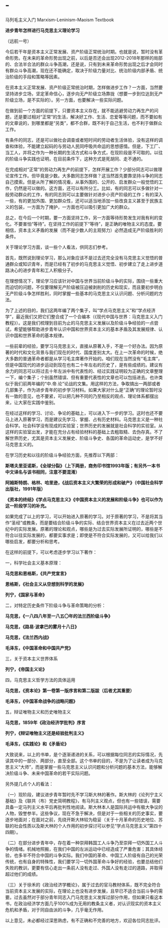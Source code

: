 # -
马列毛主义入门 Marxism-Leninism-Maoism Textbook


**进步青年怎样进行马克思主义理论学习**

（远航一号）


今后若干年是资本主义正常发展、资产阶级正常统治时期。也就是说，暂时没有革命形势。在未来的革命形势出现之前，以后是否还会出现2012-2018年那样的局部的、合法半合法的群众斗争高潮，还是说，只有到未来革命形势出现之后才会同时有群众斗争高潮，现在还不能确定，取决于阶级力量对比、统治阶级内部矛盾、统治阶级的手段和策略等因素。

在资本主义正常发展、资产阶级正常统治时期，怎样做进步工作？一方面，当然要坚持进步立场，坚定革命信心，逐步向无产阶级立场靠拢（想要一步到位达到无产阶级立场，是不实际的）。另一方面，也要解决一些实际问题。

在做到前一个方面的前提下，只要资本主义存在，就不能逃避劳动力再生产的问题，还是要过相对“正常”的生活，解决好工作、生活、恋爱等等问题，而不要如有的文章说的，到哪里都是“另类”，都不合群，既不利于自己生活，也不利于做群众工作。

有条件的同志，还是可以做社会调查或者短时间的劳动者生活体验，没有这样的调查和体验，不能建立起码的与劳动人民同呼吸共命运的思想感情。但是，下工厂、当工人，并将之作为一种长期的生活方式和斗争方式，在现阶段是不可取的。以往的阶级斗争实践也证明，在目前条件下，这种方式是死胡同、走不通的。

在完成相对“正常”的劳动力再生产的前提下，怎样开展工作？少部分同志可以做理论宣传工作。但毕竟是少数。大多数同志怎样做？这当然首先要靠坚持斗争的同志自己摸索。但是从所了解的情况看，从事外围的、公开的、启发群众一般觉悟的工作，仍然是可以做的。这方面，还可以有所分工。比如，有的同志可以多做针对一般劳动群众的工作，有的同志则可以主要做针对进步小资产阶级的工作；有的深入一些，有的更加外围、更加群众性，还可以适当地添加一些改良主义甚至于民族主义的包装，一方面为了掩护，一方面也可以吸引更加广大的群众。

总之，在今后一个时期，要一方面坚持工作，另一方面等待形势发生对我有利的变化。不要害怕“等待”。在坚持工作的前提下“等待”，是正确的唯物主义的态度。要相信，资本主义矛盾的发展（而不是少数人的主观努力）必然造成无产阶级胜利的条件。


关于理论学习方面，谈一些个人看法，供同志们参考。

首先，既然说到理论学习，那么对象应该不是过去还完全没有马克思主义觉悟的普通群众或知识青年，而是已经有了初步的马克思主义觉悟、初步建立了走上进步道路决心的进步青年和工人积极分子。

在理想情况下，理论学习应该针对中国与世界当前阶级斗争的实际，围绕一些重大而迫切的问题，不仅要理解无产阶级被压迫被剥削的历史和现实，而且要初步明白无产阶级斗争怎样胜利，同时掌握一些基本的马克思主义认识问题、分析问题的方法。

为了上述的目的，我们这两年编了两个集子，叫“学点马克思主义”和“学点经济学”，最近我们又把它们整合成了一个合编本（《现代中国与世界：马克思主义入门教程》）。这是我们梳理到目前为止的马克思主义发展以及阶级斗争经验的一点尝试，希望能够帮助进步青年认识中国和世界资本主义的基本矛盾及其发展规律、认识中国和世界革命的基本规律。

一些前辈的经验，要学习马克思主义，直接从原著入手，不是一个好办法。因为原著的时代和文化背景与我们现在的时代、国度差别太大。在上一次革命的时候，绝大多数的普通革命者都是从学习毛主席著作开始的。咱们现在当然没有“毛主席”，但是中国现代的进步运动到现在也有二十年左右的历史了，是有些成绩的。建议有余力的同志可以将过去十年左派中有代表性的、经过实践证明较为正确的文章整理一下，编个集子；个别虽然错误、但有重要代表性的文章也可以包括进去。也许类似于我们前两年编的“中.帝.论”论战的文集。用这样的方法，争取搞出一两部或者几部集子，作为进步青年的初步学习材料。如果大家对什么是“正确”的理论暂时没有一致的意见，也不要紧，可以把几种不同的乃至相反的观点、理论体系都摆出来，让大家在实践中鉴别。

在经过这样的学习、讨论、争论的基础上，可以进入下一步的学习。这时也还不要马上进入原著学习，而是建议先学习、掌握、占有历史材料。马克思主义是一种社会科学。社会科学没有现成的实验室；世界历史的发展就是社会科学的实验室。从这样的实验室出发，才能在充分占有经验材料的基础上去粗取精、去伪存真。不了解世界历史，尤其是资本主义发展史、阶级斗争史、各国的革命运动史，是学不好马克思主义的。

在学习历史和以往的阶级斗争经验方面，先推荐以下两部：

**斯塔夫里亚诺斯，《全球分裂》（上下两册，商务印书馆1993年版；有另外一本书中文译名与该书相同，注意不要混淆）**

**阿姆斯特朗、格林、哈里逊，《战后资本主义大繁荣的形成和破产》（中国社会科学出版社，1991年版）**

**《资本的终结》《学点马克思主义》《中国资本主义的发展和阶级斗争》也可以作为这一阶段学习的补充。**

如果完成了以上的学习，可以开始进入原著的学习。对于原著的学习，不是将其当作“圣经”或教条，而是要结合阶级斗争的实际、结合世界资本主义在过去近两个世纪中的实际发展。原著的理论和观点，哪些是为过去实际发展所证明的，哪些是不符合以往实际发展的，都要实事求是；即使是不符合实际发展的，又可以给我们以哪些启发，都要分析和思考。

在这样的前提下，可以考虑逐步学习以下著作：

一，科学社会主义基本原理：

**马克思和恩格斯，《共产党宣言》**

**恩格斯，《社会主义从空想到科学的发展》**

**列宁，《国家与革命》**

二，对特定历史条件下阶级斗争与革命策略的分析：

**马克思，《一八四八年至一八五〇年的法兰西阶级斗争》**

**马克思，《路易·波拿巴的雾月十八日》**

**马克思，《法兰西内战》**

**毛泽东，《中国革命和中国共产党》**

三，关于资本主义世界体系

**列宁，《帝国主义论》**

四，马克思主义哲学方法的具体运用

**马克思，《资本论》第一卷第一版序言和第二版跋（后者尤其重要）**

**毛泽东，《中国革命战争的战略问题》**

五，辩证唯物主义和历史唯物主义

**马克思，1859年《政治经济学批判》序言**

**列宁，《辩证唯物主义还是经验批判主义》**

**毛泽东，《实践论》和《矛盾论》**

大致说来，以上的书单，是个逐渐递进的关系，可以根据每位同志的实际情况，先读其中的一部分、两部分，直至全部。这个书单的目的，不是为了让读者成为马克思主义“大师”，而是掌握一些马克思主义认识问题和分析问题的基本方法，能够解决阶级斗争、未来中国革命的若干实际问题。

另外提几点个人的看法：

（一）现阶段，建议进步青年暂时先不学习斯大林的著作。斯大林的《论列宁主义基础》及《联共（布）党史简明教程》，有马列主义观点，但也有一些错误，需要具备一定马列主义水平后再批判性地阅读。斯大林本人是国际共运中有极大争议的人物，毁誉参半。这些争议，现在不急于解决，但是对于一些相关的历史事实，要逐步地面对；在面对之前，先绕开斯大林较为稳妥（关于十月革命的历史地位、苏联的社会性质以及斯大林的个人作用的初步探讨可以参见“学点马克思主义”第四十四期）。

（二）在部分进步青年中，存在着一种崇拜韩国工人斗争乃至崇拜一切外国工人斗争的情绪。机械地照搬，在我们中国的左派运动中已经造成了严重危害；其具体经验，也多半不符合中国的斗争实际。我们中国的革命、中国工人阶级有自己的光荣传统，也有自身的特殊性，我们要学习一切外国革命斗争好的经验，也要总结他们失败的教训，更要有信心走出一条前人没有走过、外国人没有走过的道路，并取得超过他们的成绩。

（三）关于徐禾的《政治经济学概论》，属于过去的官马教材体系，既不完全符合当前资本主义发展的实际，在理论上也没有进步发展，且早已不适合当前斗争的需要。过去虽然对于部分青年同志入门马克思主义发挥过部分作用，但如果只看这本书，在政治经济学方面几乎100%成为无用的教条主义者，对认识现实的资本主义危机和矛盾，对于同自由派的斗争，几乎毫无作用。

以上意见，未必都经过深思熟虑，有不正确和不完善的地方，欢迎各位同志批评。
